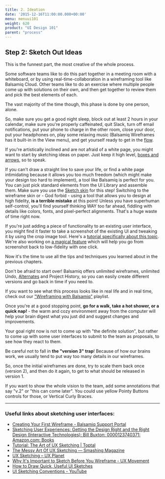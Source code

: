 ```yaml
---
title: 2. Ideation
date: '2015-12-16T11:00:00.000+00:00'
menu: menuui101
weight: 620
product: "UI Design 101"
parent: "process"
---
```


## Step 2: Sketch Out Ideas

This is the funnest part, the most creative of the whole process.

Some software teams like to do this part together in a meeting room with a whiteboard, or by using real-time-collaboration in a wireframing tool like Balsamiq Cloud. Other teams like to do an exercise where multiple people come up with solutions on their own, and then get together to review them and pick the best elements of each.

The vast majority of the time though, this phase is done by one person, alone.

So, make sure you get a good night sleep, block out at least 2 hours in your calendar, make sure you're properly caffeinated, quit Slack, turn off email notifications, put your phone to charge in the other room, close your door, put your headphones on, play some relaxing music (Balsamiq Wireframes has it built-in in the View menu), and get yourself ready to get in the [flow](https://en.wikipedia.org/wiki/Flow_(psychology)).

If you're artistically inclined and are not afraid of a white page, you might want to start by sketching ideas on paper. Just keep it high level, [boxes and arrows](http://boxesandarrows.com/), so to speak.

If you can't draw a straight line to save your life, or find a white page intimidating because it allows you too much freedom (which might make your design too hard to implement), a tool like Balsamiq is perfect for you. You can just pick standard elements from the UI Library and assemble them. Make sure you use the [Sketch skin](https://docs.balsamiq.com/desktop/skins/) for this step! Switching to the wireframe skin or - God forbid - using a tool that allows you to design at high fidelity, **is a terrible mistake** at this point! Unless you have superhuman self-control, you'll find yourself thinking WAY too far ahead, fiddling with details like colors, fonts, and pixel-perfect alignments. That's a huge waste of time right now.

If you're just adding a piece of functionality to an existing user interface, you might find it faster to take a screenshot of the existing UI and tweaking it by using the crop image tool. Here's a [tutorial specifically about this topic](https://support.balsamiq.com/tutorials/croptool/). We're also working on [a magical feature](https://www.youtube.com/watch?v=5SxuZsEu3No) which will help you go from screenshot back to low-fidelity with one click.

Now it's the time to use all the tips and techniques you learned about in the previous chapters.

Don't be afraid to start over! Balsamiq offers unlimited wireframes, unlimited Undo, [Alternates](https://docs.balsamiq.com/cloud/alternates/) and Project History, so you can easily create different versions and go back in time if you need to.

If you want to see what this process looks like in real life and in real time, check out our ["Wireframing with Balsamiq"](https://www.youtube.com/watch?v=9m2W8n1FBUc&list=PLVlyYfbClWxSKenahQlGgP0MLtycbDeuz) playlist.

Once you're at a good stopping point, **go for a walk, take a hot shower, or a quick nap!** \- the warm and cozy environment away from the computer will help your brain digest what you just did and suggest changes and improvements.

Your goal right now is not to come up with "the definite solution", but rather to come up with some user interfaces to submit to the team as proposals, to see how they react to them.

Be careful not to fall in **the "version 3" trap**! Because of how our brains work, we usually tend to put way too many details in our wireframes.

So, once the initial wireframes are done, try to scale them back once (version 2), and then do it again, to get to what should be released in version 1.

If you want to show the whole vision to the team, add some annotations that say "v.2" or "this can come later". You could use yellow Pointy Buttons controls for those, or Vertical Curly Braces.

- - -

### Useful links about sketching user interfaces:

*   [Creating Your First Wireframe - Balsamiq Support Portal](https://support.balsamiq.com/tutorials/firstwireframe/)
*   [Sketching User Experiences: Getting the Design Right and the Right Design (Interactive Technologies): Bill Buxton: 0000123740371: Amazon.com: Books](https://www.amazon.com/Sketching-User-Experiences-Interactive-Technologies/dp/0123740371)
*   [Tutorial: The Art of UX Sketching | Toptal](https://www.toptal.com/designers/ux/guide-to-ux-sketching)
*   [The Messy Art Of UX Sketching — Smashing Magazine](https://www.smashingmagazine.com/2011/12/the-messy-art-of-ux-sketching/)
*   [UX Sketching – UX Planet](https://uxplanet.org/ux-sketching-4deda906c915)
*   [Why It's Important to Sketch Before You Wireframe - UX Movement](http://uxmovement.com/wireframes/why-its-important-to-sketch-before-you-wireframe/)
*   [How to Draw Quick, Useful UI Sketches](https://www.slideshare.net/LaneHalley/how-to-draw-quick-useful-ui-sketches/26-Warmup_timeLets_draw_some_shapes)
*   [UI Sketching Conventions - YouTube](https://www.youtube.com/watch?v=MwidSAlbEB8)




  

